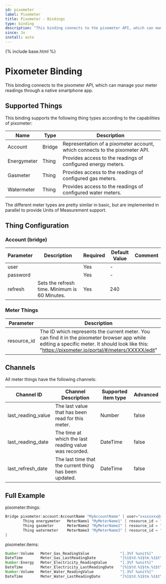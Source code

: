 ```yaml
---
id: pixometer
label: Pixometer
title: Pixometer - Bindings
type: binding
description: "This binding connects to the pixometer API, which can manage your meter readings through a native smartphone app."
since: 3x
install: auto
---
```


<!-- Attention authors: Do not edit directly. Please add your changes to the appropriate source repository -->

{% include base.html %}

# Pixometer Binding

This binding connects to the pixometer API, which can manage your meter readings through a native smartphone app.

## Supported Things

This binding supports the following thing types according to the capabilities of pixometer:

| Name        | Type   | Description                                                                 |
|-------------|--------|-----------------------------------------------------------------------------|
| Account     | Bridge | Representation of a pixometer account, which connects to the pixometer API. |
| Energymeter | Thing  | Provides access to the readings of configured energy meters.                |
| Gasmeter    | Thing  | Provides access to the readings of configured gas meters.                   |
| Watermeter  | Thing  | Provides access to the readings of configured water meters.                 |

The different meter types are pretty similar in basic, but are implemented in parallel to provide Units of Measurement support.

## Thing Configuration

### Account (bridge)

| Parameter    | Description                                                        | Required | Default Value    | Comment                                                       |
|--------------|--------------------------------------------------------------------|----------|------------------|---------------------------------------------------------------|
| user     |                                                                    | Yes      | -                |                                                               |
| password     |                                                                    | Yes      | -                |                                                               |
| refresh | Sets the refresh time. Minimum is 60 Minutes.                      | Yes      | 240              |                                                               |

### Meter Things

| Parameter        | Description                                                                                                                                                                                         | Required |
|------------------|-----------------------------------------------------------------------------------------------------------------------------------------------------------------------------------------------------|----------|
| resource_id     | The ID which represents the current meter. You can find it in the pixometer browser app while editing a specific meter. It should look like this: "https://pixometer.io/portal/#/meters/XXXXX/edit" | Yes      |

## Channels

All meter things have the following channels:

| Channel ID         | Channel Description                                    | Supported item type | Advanced |
|--------------------|--------------------------------------------------------|---------------------|----------|
| last_reading_value | The last value that has been read for this meter.      | Number              | false    |
| last_reading_date  | The time at which the last reading value was recorded. | DateTime            | false    |
| last_refresh_date  | The last time that the current thing has been updated. | DateTime            | false    |

## Full Example

pixometer.things:

```java
Bridge pixometer:account:AccountName "MyAccountName" [ user="xxxxxxxx@xxxx.xx", password="xxxxxxxxxxxx", refresh= 60 ] {
        Thing energymeter   MeterName1 "MyMeterName1" [ resource_id = "xxxxxxxx" ]
        Thing gasmeter      MeterName2 "MyMeterName2" [ resource_id = "xxxxxxxx" ]
        Thing watermeter    MeterName3 "MyMeterName3" [ resource_id = "xxxxxxxx" ]
}
```

pixometer.items:

```java
Number:Volume   Meter_Gas_ReadingValue              "[.3%f %unit%]"                     []  {channel="pixometer:gasmeter:accountname:metername1:last_reading_value"}
DateTime        Meter_Gas_LastReadingDate           "[%1$td.%1$tm.%1$tY %1$tH:%1$tM]"   []  {channel="pixometer:gasmeter:accountname:metername1:last_reading_date"}
Number:Energy   Meter_Electricity_ReadingValue      "[.3%f %unit%]"                     []  {channel="pixometer:energymeter:accountname:metername2:last_reading_value"}
DateTime        Meter_Electricity_LastReadingDate   "[%1$td.%1$tm.%1$tY %1$tH:%1$tM]"   []  {channel="pixometer:energymeter:accountname:metername2:last_reading_date"}
Number:Volume   Meter_Water_ReadingValue            "[.3%f %unit%]"                     []  {channel="pixometer:watermeter:accountname:metername3:last_reading_value"}
DateTime        Meter_Water_LastReadingDate         "[%1$td.%1$tm.%1$tY %1$tH:%1$tM]"   []  {channel="pixometer:watermeter:accountname:metername3:last_reading_date"}
```
